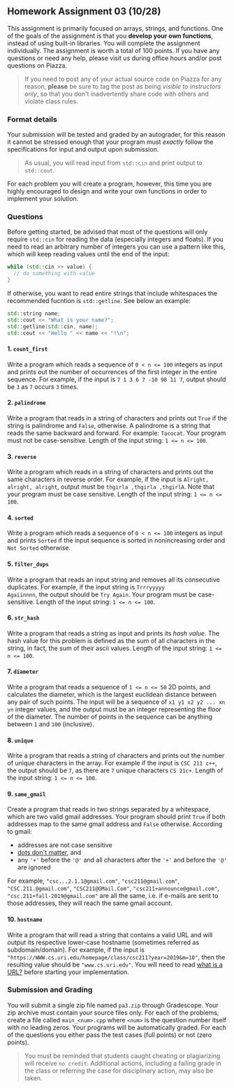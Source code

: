 ## Homework Assignment 03 (10/28)

This assignment is primarily focused on arrays, strings, and functions. One of the goals of the assignment is that you **develop your own functions**, instead of using built-in libraries. You will complete the assignment individually. The assignment is worth a total of 100 points. If you have any questions or need any help, please visit us during office hours and/or post questions on Piazza.

> If you need to post any of your actual source code on Piazza for any reason, **please** be sure to tag the post as being *visible to instructors only*, so that you don't inadvertently share code with others and violate class rules.

### Format details

Your submission will be tested and graded by an autograder, for this reason it cannot be stressed enough that your program must *exactly* follow the specifications for input and output upon submission.

> As usual, you will read input from `std::cin` and print output to `std::cout`.

For each problem you will create a program, however, this time you are highly encouraged to design and write your own functions in order to implement your solution.

### Questions

Before getting started, be advised that most of the questions will only require `std::cin` for reading the data (especially integers and floats).  If you need to read an arbitrary number of integers you can use a pattern like this, which will keep reading values until the end of the input:
```c++
while (std::cin >> value) {
  // do something with value
}
```
If otherwise, you want to read entire strings that include whitespaces the recommended fucntion is `std::getline`.  See below an example:
```c++
std::string name;
std::cout << "What is your name?";
std::getline(std::cin, name);
std::cout << "Hello " << name << "!\n";
```

#### 1. `count_first`
Write a program which reads a sequence of `0 < n <= 100` integers as input and prints out the number of occurrences of the first integer in the entire sequence. For example, if the input is `7 1 3 6 7 -10 98 11 7`, output should be `3` as `7` occurs `3` times.

#### 2. `palindrome`
Write a program that reads in a string of characters and prints out `True` if the string is palindrome and `False`, otherwise. A palindrome is a string that reads the same backward and forward. For example: `Tacocat`.  Your program must not be case-sensitive. Length of the input string: `1 <= n <= 100`.

#### 3. `reverse`
Write a program which reads in a string of characters and prints out the same characters in reverse order. For example, if the input is `Alright, alright, alright`, output must be `thgirla ,thgirla ,thgirlA`.  Note that your program must be case sensitive. Length of the input string: `1 <= n <= 100`.

#### 4. `sorted`
Write a program which reads a sequence of `0 < n <= 100` integers as input and prints `Sorted` if the input sequence is sorted in nonincreasing order and `Not Sorted` otherwise.

#### 5. `filter_dups`
Write a program that reads an input string and removes all its consecutive duplicates. For example, if the input string is `Trrryyyyy             Agaiinnnn`, the output should be `Try Again`.  Your program must be case-sensitive. Length of the input string: `1 <= n <= 100`.

#### 6. `str_hash`
Write a program that reads a string as input and prints its *hash value*. The hash value for this problem is defined as the sum of all characters in the string, in fact, the sum of their ascii values. Length of the input string: `1 <= n <= 100`.

#### 7. `diameter`
Write a program that reads a sequence of `1 <= n <= 50` 2D points, and calculates the diameter, which is the largest euclidean distance between any pair of such points. The input will be a sequence of `x1 y1 x2 y2 ... xn yn` integer values, and the output must be an integer representing the floor of the diameter.  The number of points in the sequence can be anything between `1` and `100` (inclusive).

#### 8. `unique`
Write a program that reads a string of characters and prints out the number of unique characters in the array. For example if the input is `CSC 211 c++`, the output should be `7`, as there are `7` unique characters `CS 21c+`. Length of the input string: `1 <= n <= 100`.

#### 9. `same_gmail`
Create a program that reads in two strings separated by a whitespace, which are two valid gmail addresses.  Your program should print `True` if both addresses map to the same gmail address and `False` otherwise.  According to gmail:

- addresses are not case sensitive
- [dots don't matter](https://support.google.com/mail/answer/7436150?hl=en), and
- any `'+'` before the `'@'` and all characters after the `'+'` and before the `'@'` are ignored

For example, `"csc...2.1.1@gmail.com"`, `"csc211@gmail.com"`, `"CSC.211.@gmail.com"`, `"CSC211@GMail.Com"`, `"csc211+announce@gmail.com"`, `"csc.211+fall-2019@gmail.com"` are all the same, i.e. if e-mails are sent to those addresses, they will reach the same gmail account.

#### 10. `hostname`
Write a program that will read a string that contains a valid URL and will output its respective lower-case hostname (sometimes referred as subdomain/domain). For example, if the input is `"https://WWW.cs.uri.edu/homepage/class/csc211?year=2019&m=10"`, then the resulting value should be `"www.cs.uri.edu"`. You will need to read [what is a URL?](https://developer.mozilla.org/en-US/docs/Learn/Common_questions/What_is_a_URL) before starting your implementation.

### Submission and Grading
You will submit a single zip file named `pa3.zip` through Gradescope. Your zip archive must contain your source files only. For each of the problems, create a file called `main_<num>.cpp` where `<num>` is the question number itself with no leading zeros. Your programs will be automatically graded. For each of the questions you either pass the test cases (full points) or not (zero points).

> You must be reminded that students caught cheating or plagiarizing will receive `no credit`. Additional actions, including a failing grade in the class or referring the case for disciplinary action, may also be taken.
